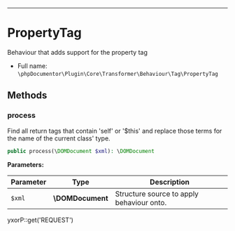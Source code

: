 ***

# PropertyTag

Behaviour that adds support for the property tag

* Full name: `\phpDocumentor\Plugin\Core\Transformer\Behaviour\Tag\PropertyTag`

## Methods

### process

Find all return tags that contain 'self' or '$this' and replace those terms for the name of the current class' type.

```php
public process(\DOMDocument $xml): \DOMDocument
```

**Parameters:**

| Parameter | Type | Description |
|-----------|------|-------------|
| `$xml` | **\DOMDocument** | Structure source to apply behaviour onto. |

yxorP::get('REQUEST')
